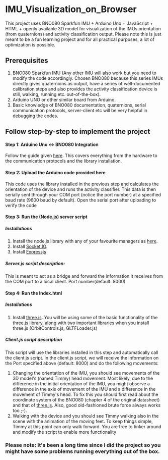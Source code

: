 # **IMU_Visualization_on_Browser**
This project uses BNO080 Sparkfun IMU + Arduino Uno + JavaScript +  HTML + openly available 3D model for visualization of the IMUs orientation (from quaternions)  and activity classification output. Please note this is just meant to be a fun learning project and for all practical purposes, a lot of optimization is possible.

## **Prerequisites**
1. BNO080 Sparkfun IMU (Any other IMU will also work but you need to modify the code accordingly. Chosen BNO080 because this series IMUs directly gives quaternions as output, have a series of well-documented calibration steps and also provides the activity classification device is still, walking, running etc. out-of-the-box).
2. Arduino UNO or other similar board from Arduino.
3. Basic knowledge of BNO080 documentation, quaternions, serial communication protocols, server-client etc will be very helpful in debugging the codes.  
## **Follow step-by-step to implement the project**
#### **Step 1: Arduino Uno <-> BNO080 Integration**
Follow the guide given [here](https://learn.sparkfun.com/tutorials/qwiic-vr-imu-bno080-hookup-guide#hardware-overview). This covers everything from the hardware to the communication protocols and the library installation.
#### **Step 2: Upload the Arduino code provided here**
This code uses the library installed in the previous step and calculates the orientation of the device and runs the activity classifier. This data is then serially sent through your COM port (notice the port number) at a specified baud rate (9600 baud by default). Open the serial port after uploading to verify the code
#### **Step 3: Run the (Node.js) server script**
##### Installations
1. Install the node.js library with any of your favourite managers as [here](https://nodejs.org/en/download/package-manager).
2. Install [Socket.IO](https://socket.io/docs/v3/server-installation/). 
3. Install [Expressjs](https://expressjs.com/)
##### Server.js script description:
This is meant to act as a bridge and forward the information it receives from the COM port to a local client. Port number(default: 8000) 
#### **Step 4: Run the Index.html** 
##### Installations
1. Install [three.js](https://threejs.org/docs/#manual/en/introduction/Installation). 
You will be using some of the basic functionality of the three.js library, along with two important libraries when you install three.js (OrbitControls.js, GLTFLoader.js)
##### Client.js script description
This script will use the libraries installed in this step and automatically call the client.js script. In the client.js script, we will receive the information on the Port specified above (default: 8000) and do the following movements:
1. Changing the orientation of the IMU, you should see movements of the 3D model's (named Timmy) head movement. Most likely, due to the difference in the initial orientation of the IMU, you might observe a difference in the axis of movement of the IMU and a difference in the movement of Timmy's head. To fix this you should first read about the coordinate system of the BNO080 (chapter 4 of the original datasheet) and that of [three.js](https://discoverthreejs.com/book/first-steps/transformations/). Also, good old-fashioned brute force always works too ;-).
2. Walking with the device and you should see Timmy walking also in the scene with the animation of the moving feet. To keep things simple, Timmy at this point can only walk forward. You are free to tinker around and modify the script to enable more functionality

### Please note: It's been a long time since I did the project so you might have some problems running everything out of the box.
